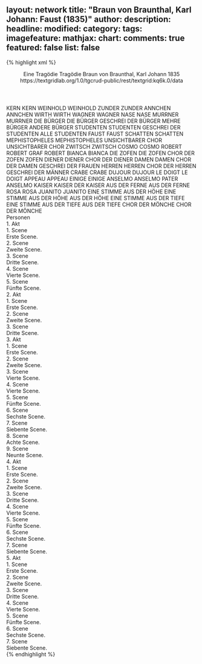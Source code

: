 layout: network
title: "Braun von Braunthal, Karl Johann: Faust (1835)"
author:
description:
headline:
modified:
category:
tags:
imagefeature:
mathjax:
chart:
comments: true
featured: false
list: false
---
{% highlight xml %}
<?xml-model href="https://raw.githubusercontent.com/DLiNa/project/master/rules/lina.rnc"?><?xml-model href="https://raw.githubusercontent.com/DLiNa/project/master/rules/lina.sch"?>
<play xmlns="http://lina.digital">
  <header>
    <title>Faust</title>
    <subtitle>Eine Tragödie</subtitle>
    <genretitle>Tragödie</genretitle>
    <author>Braun von Braunthal, Karl Johann</author>
    <date type="print" when="1835">1835</date>
    <date type="premiere"/>
    <date type="written"/>
    <source>https://textgridlab.org/1.0/tgcrud-public/rest/textgrid:kq6k.0/data</source>
  </header>
  <personae>
    <character>
      <name>KERN</name>
      <alias xml:id="kern">
        <name>KERN</name>
      </alias>
    </character>
    <character>
      <name>WEINHOLD</name>
      <alias xml:id="weinhold">
        <name>WEINHOLD</name>
      </alias>
    </character>
    <character>
      <name>ZUNDER</name>
      <alias xml:id="zunder">
        <name>ZUNDER</name>
      </alias>
    </character>
    <character>
      <name>ANNCHEN</name>
      <alias xml:id="annchen">
        <name>ANNCHEN</name>
      </alias>
    </character>
    <character>
      <name>WIRTH</name>
      <alias xml:id="wirth">
        <name>WIRTH</name>
      </alias>
    </character>
    <character>
      <name>WAGNER</name>
      <alias xml:id="wagner">
        <name>WAGNER</name>
      </alias>
    </character>
    <character>
      <name>NASE</name>
      <alias xml:id="nase">
        <name>NASE</name>
      </alias>
    </character>
    <character>
      <name>MURRNER</name>
      <alias xml:id="murrner">
        <name>MURRNER</name>
      </alias>
    </character>
    <character>
      <name>DIE BÜRGER</name>
      <alias xml:id="die_bürger">
        <name>DIE BÜRGER</name>
      </alias>
      <alias xml:id="geschrei_der_bürger">
        <name>GESCHREI DER BÜRGER</name>
      </alias>
      <alias xml:id="mehre_bürger">
        <name>MEHRE BÜRGER</name>
      </alias>
      <alias xml:id="andere_bürger">
        <name>ANDERE BÜRGER</name>
      </alias>
    </character>
    <character>
      <name>STUDENTEN</name>
      <alias xml:id="studenten">
        <name>STUDENTEN</name>
      </alias>
      <alias xml:id="geschrei_der_studenten">
        <name>GESCHREI DER STUDENTEN</name>
      </alias>
      <alias xml:id="alle_studenten">
        <name>ALLE STUDENTEN</name>
      </alias>
    </character>
    <character>
      <name>FAUST</name>
      <alias xml:id="faust">
        <name>FAUST</name>
      </alias>
    </character>
    <character>
      <name>SCHATTEN</name>
      <alias xml:id="schatten">
        <name>SCHATTEN</name>
      </alias>
    </character>
    <character>
      <name>MEPHISTOPHELES</name>
      <alias xml:id="mephistopheles">
        <name>MEPHISTOPHELES</name>
      </alias>
    </character>
    <character>
      <name>UNSICHTBARER CHOR</name>
      <alias xml:id="unsichtbarer_chor">
        <name>UNSICHTBARER CHOR</name>
      </alias>
    </character>
    <character>
      <name>ZWITSCH</name>
      <alias xml:id="zwitsch">
        <name>ZWITSCH</name>
      </alias>
    </character>
    <character>
      <name>COSMO</name>
      <alias xml:id="cosmo">
        <name>COSMO</name>
      </alias>
    </character>
    <character>
      <name>ROBERT</name>
      <alias xml:id="robert">
        <name>ROBERT</name>
      </alias>
      <alias xml:id="graf_robert">
        <name>GRAF ROBERT</name>
      </alias>
    </character>
    <character>
      <name>BIANCA</name>
      <alias xml:id="bianca">
        <name>BIANCA</name>
      </alias>
    </character>
    <character>
      <name>DIE ZOFEN</name>
      <alias xml:id="die_zofen">
        <name>DIE ZOFEN</name>
      </alias>
      <alias xml:id="chor_der_zofen">
        <name>CHOR DER ZOFEN</name>
      </alias>
      <alias xml:id="zofen">
        <name>ZOFEN</name>
      </alias>
    </character>
    <character>
      <name>DIENER</name>
      <alias xml:id="diener">
        <name>DIENER</name>
      </alias>
      <alias xml:id="chor_der_diener">
        <name>CHOR DER DIENER</name>
      </alias>
    </character>
    <character>
      <name>DAMEN</name>
      <alias xml:id="damen">
        <name>DAMEN</name>
      </alias>
      <alias xml:id="chor_der_damen">
        <name>CHOR DER DAMEN</name>
      </alias>
      <alias xml:id="geschrei_der_frauen">
        <name>GESCHREI DER FRAUEN</name>
      </alias>
    </character>
    <character>
      <name>HERREN</name>
      <alias xml:id="herren">
        <name>HERREN</name>
      </alias>
      <alias xml:id="chor_der_herren">
        <name>CHOR DER HERREN</name>
      </alias>
      <alias xml:id="geschrei_der_männer">
        <name>GESCHREI DER MÄNNER</name>
      </alias>
    </character>
    <character>
      <name>CRABE</name>
      <alias xml:id="crabe">
        <name>CRABE</name>
      </alias>
    </character>
    <character>
      <name>DUJOUR</name>
      <alias xml:id="dujour">
        <name>DUJOUR</name>
      </alias>
    </character>
    <character>
      <name>LE DOIGT</name>
      <alias xml:id="le_doigt">
        <name>LE DOIGT</name>
      </alias>
    </character>
    <character>
      <name>APPEAU</name>
      <alias xml:id="appeau">
        <name>APPEAU</name>
      </alias>
    </character>
    <character>
      <name>EINIGE</name>
      <alias xml:id="einige">
        <name>EINIGE</name>
      </alias>
    </character>
    <character>
      <name>ANSELMO</name>
      <alias xml:id="anselmo">
        <name>ANSELMO</name>
      </alias>
      <alias xml:id="pater_anselmo">
        <name>PATER ANSELMO</name>
      </alias>
    </character>
    <character>
      <name>KAISER</name>
      <alias xml:id="kaiser">
        <name>KAISER</name>
      </alias>
      <alias xml:id="der_kaiser">
        <name>DER KAISER</name>
      </alias>
    </character>
    <character>
      <name>AUS DER FERNE</name>
      <alias xml:id="aus_der_ferne">
        <name>AUS DER FERNE</name>
      </alias>
    </character>
    <character>
      <name>ROSA</name>
      <alias xml:id="rosa">
        <name>ROSA</name>
      </alias>
    </character>
    <character>
      <name>JUANITO</name>
      <alias xml:id="juanito">
        <name>JUANITO</name>
      </alias>
    </character>
    <character>
      <name>EINE STIMME AUS DER HÖHE</name>
      <alias xml:id="eine_stimme_aus_der_höhe">
        <name>EINE STIMME AUS DER HÖHE</name>
      </alias>
      <alias xml:id="aus_der_höhe">
        <name>AUS DER HÖHE</name>
      </alias>
    </character>
    <character>
      <name>EINE STIMME AUS DER TIEFE</name>
      <alias xml:id="eine_stimme_aus_der_tiefe">
        <name>EINE STIMME AUS DER TIEFE</name>
      </alias>
      <alias xml:id="aus_der_tiefe">
        <name>AUS DER TIEFE</name>
      </alias>
    </character>
    <character>
      <name>CHOR DER MÖNCHE</name>
      <alias xml:id="chor_der_mönche">
        <name>CHOR DER MÖNCHE</name>
      </alias>
    </character>
  </personae>
  <text>
    <div>
      <head>Personen</head>
    </div>
    <div>
      <head>1. Akt</head>
      <div>
        <head>1. Scene</head>
        <div>
          <head>Erste Scene.</head>
          <sp who="#kern">
            <amount n="5" unit="speech_acts"/>
            <amount n="76" unit="words"/>
            <amount n="13" unit="lines"/>
            <amount n="404" unit="chars"/>
          </sp>
          <sp who="#weinhold">
            <amount n="6" unit="speech_acts"/>
            <amount n="142" unit="words"/>
            <amount n="23" unit="lines"/>
            <amount n="788" unit="chars"/>
          </sp>
          <sp who="#zunder">
            <amount n="5" unit="speech_acts"/>
            <amount n="98" unit="words"/>
            <amount n="13" unit="lines"/>
            <amount n="521" unit="chars"/>
          </sp>
          <sp who="#annchen">
            <amount n="2" unit="speech_acts"/>
            <amount n="14" unit="words"/>
            <amount n="2" unit="lines"/>
            <amount n="71" unit="chars"/>
          </sp>
          <sp who="#wirth">
            <amount n="3" unit="speech_acts"/>
            <amount n="21" unit="words"/>
            <amount n="3" unit="lines"/>
            <amount n="113" unit="chars"/>
          </sp>
        </div>
      </div>
      <div>
        <head>2. Scene</head>
        <div>
          <head>Zweite Scene.</head>
          <sp who="#weinhold">
            <amount n="9" unit="speech_acts"/>
            <amount n="261" unit="words"/>
            <amount n="42" unit="lines"/>
            <amount n="1419" unit="chars"/>
          </sp>
          <sp who="#wagner">
            <amount n="8" unit="speech_acts"/>
            <amount n="194" unit="words"/>
            <amount n="35" unit="lines"/>
            <amount n="1047" unit="chars"/>
          </sp>
          <sp who="#zunder">
            <amount n="2" unit="speech_acts"/>
            <amount n="88" unit="words"/>
            <amount n="14" unit="lines"/>
            <amount n="523" unit="chars"/>
          </sp>
          <sp who="#kern">
            <amount n="11" unit="speech_acts"/>
            <amount n="241" unit="words"/>
            <amount n="39" unit="lines"/>
            <amount n="1331" unit="chars"/>
          </sp>
          <sp who="#nase">
            <amount n="4" unit="speech_acts"/>
            <amount n="60" unit="words"/>
            <amount n="9" unit="lines"/>
            <amount n="318" unit="chars"/>
          </sp>
          <sp who="#murrner">
            <amount n="2" unit="speech_acts"/>
            <amount n="25" unit="words"/>
            <amount n="5" unit="lines"/>
            <amount n="167" unit="chars"/>
          </sp>
          <sp who="#wirth">
            <amount n="4" unit="speech_acts"/>
            <amount n="44" unit="words"/>
            <amount n="7" unit="lines"/>
            <amount n="250" unit="chars"/>
          </sp>
          <sp who="#die_bürger">
            <amount n="2" unit="speech_acts"/>
            <amount n="6" unit="words"/>
            <amount n="2" unit="lines"/>
            <amount n="31" unit="chars"/>
          </sp>
          <sp who="#geschrei_der_studenten">
            <amount n="1" unit="speech_acts"/>
            <amount n="2" unit="words"/>
            <amount n="1" unit="lines"/>
            <amount n="15" unit="chars"/>
          </sp>
          <sp who="#geschrei_der_bürger">
            <amount n="1" unit="speech_acts"/>
            <amount n="9" unit="words"/>
            <amount n="1" unit="lines"/>
            <amount n="45" unit="chars"/>
          </sp>
          <sp who="#studenten">
            <amount n="1" unit="speech_acts"/>
            <amount n="16" unit="words"/>
            <amount n="1" unit="lines"/>
            <amount n="79" unit="chars"/>
          </sp>
          <sp who="#alle_studenten">
            <amount n="2" unit="speech_acts"/>
            <amount n="20" unit="words"/>
            <amount n="3" unit="lines"/>
            <amount n="100" unit="chars"/>
          </sp>
          <sp who="#annchen">
            <amount n="1" unit="speech_acts"/>
            <amount n="10" unit="words"/>
            <amount n="1" unit="lines"/>
            <amount n="47" unit="chars"/>
          </sp>
        </div>
      </div>
      <div>
        <head>3. Scene</head>
        <div>
          <head>Dritte Scene.</head>
          <sp who="#studenten">
            <amount n="1" unit="speech_acts"/>
            <amount n="25" unit="words"/>
            <amount n="5" unit="lines"/>
            <amount n="140" unit="chars"/>
          </sp>
          <sp who="#wirth">
            <amount n="3" unit="speech_acts"/>
            <amount n="62" unit="words"/>
            <amount n="10" unit="lines"/>
            <amount n="326" unit="chars"/>
          </sp>
          <sp who="#wagner">
            <amount n="5" unit="speech_acts"/>
            <amount n="117" unit="words"/>
            <amount n="21" unit="lines"/>
            <amount n="628" unit="chars"/>
          </sp>
          <sp who="#alle_studenten">
            <amount n="2" unit="speech_acts"/>
            <amount n="122" unit="words"/>
            <amount n="17" unit="lines"/>
            <amount n="640" unit="chars"/>
          </sp>
          <sp who="#kern">
            <amount n="6" unit="speech_acts"/>
            <amount n="334" unit="words"/>
            <amount n="52" unit="lines"/>
            <amount n="1775" unit="chars"/>
          </sp>
          <sp who="#alle_studenten">
            <amount n="1" unit="speech_acts"/>
            <amount n="7" unit="words"/>
            <amount n="2" unit="lines"/>
            <amount n="44" unit="chars"/>
          </sp>
        </div>
      </div>
      <div>
        <head>4. Scene</head>
        <div>
          <head>Vierte Scene.</head>
          <sp who="#faust">
            <amount n="22" unit="speech_acts"/>
            <amount n="868" unit="words"/>
            <amount n="146" unit="lines"/>
            <amount n="4740" unit="chars"/>
          </sp>
          <sp who="#schatten">
            <amount n="17" unit="speech_acts"/>
            <amount n="222" unit="words"/>
            <amount n="44" unit="lines"/>
            <amount n="1209" unit="chars"/>
          </sp>
          <sp who="#mephistopheles">
            <amount n="4" unit="speech_acts"/>
            <amount n="143" unit="words"/>
            <amount n="24" unit="lines"/>
            <amount n="773" unit="chars"/>
          </sp>
        </div>
      </div>
      <div>
        <head>5. Scene</head>
        <div>
          <head>Fünfte Scene.</head>
          <sp who="#unsichtbarer_chor">
            <amount n="1" unit="speech_acts"/>
            <amount n="20" unit="words"/>
            <amount n="4" unit="lines"/>
            <amount n="112" unit="chars"/>
          </sp>
          <sp who="#nase">
            <amount n="4" unit="speech_acts"/>
            <amount n="38" unit="words"/>
            <amount n="6" unit="lines"/>
            <amount n="209" unit="chars"/>
          </sp>
          <sp who="#murrner">
            <amount n="2" unit="speech_acts"/>
            <amount n="18" unit="words"/>
            <amount n="3" unit="lines"/>
            <amount n="102" unit="chars"/>
          </sp>
          <sp who="#mehre_bürger">
            <amount n="2" unit="speech_acts"/>
            <amount n="15" unit="words"/>
            <amount n="3" unit="lines"/>
            <amount n="92" unit="chars"/>
          </sp>
          <sp who="#zwitsch">
            <amount n="1" unit="speech_acts"/>
            <amount n="9" unit="words"/>
            <amount n="1" unit="lines"/>
            <amount n="44" unit="chars"/>
          </sp>
          <sp who="#andere_bürger">
            <amount n="1" unit="speech_acts"/>
            <amount n="2" unit="words"/>
            <amount n="1" unit="lines"/>
            <amount n="12" unit="chars"/>
          </sp>
          <sp who="#kern">
            <amount n="2" unit="speech_acts"/>
            <amount n="81" unit="words"/>
            <amount n="11" unit="lines"/>
            <amount n="367" unit="chars"/>
          </sp>
          <sp who="#die_bürger">
            <amount n="1" unit="speech_acts"/>
            <amount n="7" unit="words"/>
            <amount n="1" unit="lines"/>
            <amount n="38" unit="chars"/>
          </sp>
          <sp who="#wagner">
            <amount n="1" unit="speech_acts"/>
            <amount n="7" unit="words"/>
            <amount n="1" unit="lines"/>
            <amount n="36" unit="chars"/>
          </sp>
        </div>
      </div>
    </div>
    <div>
      <head>2. Akt</head>
      <div>
        <head>1. Scene</head>
        <div>
          <head>Erste Scene.</head>
          <sp who="#mephistopheles">
            <amount n="8" unit="speech_acts"/>
            <amount n="162" unit="words"/>
            <amount n="24" unit="lines"/>
            <amount n="890" unit="chars"/>
          </sp>
          <sp who="#faust">
            <amount n="8" unit="speech_acts"/>
            <amount n="588" unit="words"/>
            <amount n="83" unit="lines"/>
            <amount n="3385" unit="chars"/>
          </sp>
        </div>
      </div>
      <div>
        <head>2. Scene</head>
        <div>
          <head>Zweite Scene.</head>
          <sp who="#mephistopheles">
            <amount n="17" unit="speech_acts"/>
            <amount n="205" unit="words"/>
            <amount n="36" unit="lines"/>
            <amount n="1120" unit="chars"/>
          </sp>
          <sp who="#faust">
            <amount n="17" unit="speech_acts"/>
            <amount n="255" unit="words"/>
            <amount n="41" unit="lines"/>
            <amount n="1372" unit="chars"/>
          </sp>
          <sp who="#cosmo">
            <amount n="22" unit="speech_acts"/>
            <amount n="638" unit="words"/>
            <amount n="108" unit="lines"/>
            <amount n="3425" unit="chars"/>
          </sp>
        </div>
      </div>
      <div>
        <head>3. Scene</head>
        <div>
          <head>Dritte Scene.</head>
          <sp who="#robert">
            <amount n="12" unit="speech_acts"/>
            <amount n="540" unit="words"/>
            <amount n="86" unit="lines"/>
            <amount n="2887" unit="chars"/>
          </sp>
          <sp who="#bianca">
            <amount n="10" unit="speech_acts"/>
            <amount n="294" unit="words"/>
            <amount n="54" unit="lines"/>
            <amount n="1527" unit="chars"/>
          </sp>
          <sp who="#cosmo">
            <amount n="3" unit="speech_acts"/>
            <amount n="102" unit="words"/>
            <amount n="16" unit="lines"/>
            <amount n="607" unit="chars"/>
          </sp>
          <sp who="#faust">
            <amount n="10" unit="speech_acts"/>
            <amount n="154" unit="words"/>
            <amount n="25" unit="lines"/>
            <amount n="773" unit="chars"/>
          </sp>
          <sp who="#die_zofen">
            <amount n="1" unit="speech_acts"/>
            <amount n="14" unit="words"/>
            <amount n="2" unit="lines"/>
            <amount n="63" unit="chars"/>
          </sp>
          <sp who="#diener">
            <amount n="2" unit="speech_acts"/>
            <amount n="19" unit="words"/>
            <amount n="3" unit="lines"/>
            <amount n="96" unit="chars"/>
          </sp>
          <sp who="#chor_der_damen">
            <amount n="1" unit="speech_acts"/>
            <amount n="10" unit="words"/>
            <amount n="2" unit="lines"/>
            <amount n="68" unit="chars"/>
          </sp>
          <sp who="#chor_der_herren">
            <amount n="1" unit="speech_acts"/>
            <amount n="13" unit="words"/>
            <amount n="2" unit="lines"/>
            <amount n="66" unit="chars"/>
          </sp>
          <sp who="#chor_der_zofen">
            <amount n="1" unit="speech_acts"/>
            <amount n="13" unit="words"/>
            <amount n="2" unit="lines"/>
            <amount n="60" unit="chars"/>
          </sp>
          <sp who="#chor_der_diener">
            <amount n="1" unit="speech_acts"/>
            <amount n="13" unit="words"/>
            <amount n="2" unit="lines"/>
            <amount n="61" unit="chars"/>
          </sp>
          <sp who="#mephistopheles">
            <amount n="4" unit="speech_acts"/>
            <amount n="128" unit="words"/>
            <amount n="18" unit="lines"/>
            <amount n="688" unit="chars"/>
          </sp>
          <sp who="#damen #herren">
            <amount n="1" unit="speech_acts"/>
            <amount n="17" unit="words"/>
            <amount n="3" unit="lines"/>
            <amount n="81" unit="chars"/>
          </sp>
          <sp who="#zofen #diener">
            <amount n="2" unit="speech_acts"/>
            <amount n="21" unit="words"/>
            <amount n="4" unit="lines"/>
            <amount n="110" unit="chars"/>
          </sp>
          <sp who="#robert #bianca #cosmo #damen #herren #zofen #diener">
            <amount n="4" unit="speech_acts"/>
            <amount n="25" unit="words"/>
            <amount n="6" unit="lines"/>
            <amount n="129" unit="chars"/>
          </sp>
          <sp who="#geschrei_der_frauen">
            <amount n="1" unit="speech_acts"/>
            <amount n="10" unit="words"/>
            <amount n="1" unit="lines"/>
            <amount n="37" unit="chars"/>
          </sp>
          <sp who="#geschrei_der_männer">
            <amount n="1" unit="speech_acts"/>
            <amount n="5" unit="words"/>
            <amount n="1" unit="lines"/>
            <amount n="36" unit="chars"/>
          </sp>
        </div>
      </div>
    </div>
    <div>
      <head>3. Akt</head>
      <div>
        <head>1. Scene</head>
        <div>
          <head>Erste Scene.</head>
          <sp who="#faust">
            <amount n="12" unit="speech_acts"/>
            <amount n="482" unit="words"/>
            <amount n="81" unit="lines"/>
            <amount n="2603" unit="chars"/>
          </sp>
          <sp who="#bianca">
            <amount n="12" unit="speech_acts"/>
            <amount n="164" unit="words"/>
            <amount n="28" unit="lines"/>
            <amount n="825" unit="chars"/>
          </sp>
          <sp who="#mephistopheles">
            <amount n="2" unit="speech_acts"/>
            <amount n="23" unit="words"/>
            <amount n="5" unit="lines"/>
            <amount n="128" unit="chars"/>
          </sp>
        </div>
      </div>
      <div>
        <head>2. Scene</head>
        <div>
          <head>Zweite Scene.</head>
          <sp who="#mephistopheles">
            <amount n="1" unit="speech_acts"/>
            <amount n="588" unit="words"/>
            <amount n="76" unit="lines"/>
            <amount n="3033" unit="chars"/>
          </sp>
        </div>
      </div>
      <div>
        <head>3. Scene</head>
        <div>
          <head>Vierte Scene.</head>
          <sp who="#crabe">
            <amount n="19" unit="speech_acts"/>
            <amount n="401" unit="words"/>
            <amount n="60" unit="lines"/>
            <amount n="2129" unit="chars"/>
          </sp>
          <sp who="#mephistopheles">
            <amount n="18" unit="speech_acts"/>
            <amount n="579" unit="words"/>
            <amount n="90" unit="lines"/>
            <amount n="3089" unit="chars"/>
          </sp>
        </div>
      </div>
      <div>
        <head>4. Scene</head>
        <div>
          <head>Vierte Scene.</head>
          <sp who="#dujour">
            <amount n="7" unit="speech_acts"/>
            <amount n="271" unit="words"/>
            <amount n="42" unit="lines"/>
            <amount n="1496" unit="chars"/>
          </sp>
          <sp who="#le_doigt">
            <amount n="5" unit="speech_acts"/>
            <amount n="95" unit="words"/>
            <amount n="15" unit="lines"/>
            <amount n="473" unit="chars"/>
          </sp>
          <sp who="#appeau">
            <amount n="2" unit="speech_acts"/>
            <amount n="44" unit="words"/>
            <amount n="7" unit="lines"/>
            <amount n="230" unit="chars"/>
          </sp>
          <sp who="#le_doigt #appeau">
            <amount n="1" unit="speech_acts"/>
            <amount n="6" unit="words"/>
            <amount n="1" unit="lines"/>
            <amount n="35" unit="chars"/>
          </sp>
        </div>
      </div>
      <div>
        <head>5. Scene</head>
        <div>
          <head>Fünfte Scene.</head>
          <sp who="#graf_robert">
            <amount n="1" unit="speech_acts"/>
            <amount n="476" unit="words"/>
            <amount n="68" unit="lines"/>
            <amount n="2538" unit="chars"/>
          </sp>
        </div>
      </div>
      <div>
        <head>6. Scene</head>
        <div>
          <head>Sechste Scene.</head>
          <sp who="#mephistopheles">
            <amount n="5" unit="speech_acts"/>
            <amount n="179" unit="words"/>
            <amount n="27" unit="lines"/>
            <amount n="980" unit="chars"/>
          </sp>
          <sp who="#faust">
            <amount n="5" unit="speech_acts"/>
            <amount n="279" unit="words"/>
            <amount n="42" unit="lines"/>
            <amount n="1415" unit="chars"/>
          </sp>
        </div>
      </div>
      <div>
        <head>7. Scene</head>
        <div>
          <head>Siebente Scene.</head>
          <sp who="#dujour">
            <amount n="4" unit="speech_acts"/>
            <amount n="42" unit="words"/>
            <amount n="8" unit="lines"/>
            <amount n="217" unit="chars"/>
          </sp>
          <sp who="#le_doigt">
            <amount n="2" unit="speech_acts"/>
            <amount n="55" unit="words"/>
            <amount n="10" unit="lines"/>
            <amount n="278" unit="chars"/>
          </sp>
          <sp who="#appeau">
            <amount n="2" unit="speech_acts"/>
            <amount n="20" unit="words"/>
            <amount n="4" unit="lines"/>
            <amount n="102" unit="chars"/>
          </sp>
          <sp who="#crabe">
            <amount n="2" unit="speech_acts"/>
            <amount n="46" unit="words"/>
            <amount n="6" unit="lines"/>
            <amount n="226" unit="chars"/>
          </sp>
        </div>
      </div>
      <div>
        <head>8. Scene</head>
        <div>
          <head>Achte Scene.</head>
          <sp who="#dujour">
            <amount n="7" unit="speech_acts"/>
            <amount n="57" unit="words"/>
            <amount n="8" unit="lines"/>
            <amount n="290" unit="chars"/>
          </sp>
          <sp who="#faust">
            <amount n="17" unit="speech_acts"/>
            <amount n="427" unit="words"/>
            <amount n="76" unit="lines"/>
            <amount n="2207" unit="chars"/>
          </sp>
          <sp who="#mephistopheles">
            <amount n="8" unit="speech_acts"/>
            <amount n="136" unit="words"/>
            <amount n="24" unit="lines"/>
            <amount n="743" unit="chars"/>
          </sp>
          <sp who="#le_doigt">
            <amount n="8" unit="speech_acts"/>
            <amount n="71" unit="words"/>
            <amount n="12" unit="lines"/>
            <amount n="334" unit="chars"/>
          </sp>
          <sp who="#appeau">
            <amount n="2" unit="speech_acts"/>
            <amount n="19" unit="words"/>
            <amount n="2" unit="lines"/>
            <amount n="84" unit="chars"/>
          </sp>
          <sp who="#dujour #faust #mephistopheles #le_doigt #appeau">
            <amount n="1" unit="speech_acts"/>
            <amount n="4" unit="words"/>
            <amount n="1" unit="lines"/>
            <amount n="32" unit="chars"/>
          </sp>
        </div>
      </div>
      <div>
        <head>9. Scene</head>
        <div>
          <head>Neunte Scene.</head>
          <sp who="#robert">
            <amount n="7" unit="speech_acts"/>
            <amount n="83" unit="words"/>
            <amount n="17" unit="lines"/>
            <amount n="439" unit="chars"/>
          </sp>
          <sp who="#faust">
            <amount n="8" unit="speech_acts"/>
            <amount n="53" unit="words"/>
            <amount n="10" unit="lines"/>
            <amount n="301" unit="chars"/>
          </sp>
          <sp who="#einige #robert">
            <amount n="2" unit="speech_acts"/>
            <amount n="12" unit="words"/>
            <amount n="2" unit="lines"/>
            <amount n="67" unit="chars"/>
          </sp>
          <sp who="#mephistopheles">
            <amount n="3" unit="speech_acts"/>
            <amount n="33" unit="words"/>
            <amount n="7" unit="lines"/>
            <amount n="177" unit="chars"/>
          </sp>
          <sp who="#einige">
            <amount n="1" unit="speech_acts"/>
            <amount n="2" unit="words"/>
            <amount n="1" unit="lines"/>
            <amount n="10" unit="chars"/>
          </sp>
        </div>
      </div>
    </div>
    <div>
      <head>4. Akt</head>
      <div>
        <head>1. Scene</head>
        <div>
          <head>Erste Scene.</head>
          <sp who="#anselmo">
            <amount n="7" unit="speech_acts"/>
            <amount n="238" unit="words"/>
            <amount n="33" unit="lines"/>
            <amount n="1303" unit="chars"/>
          </sp>
          <sp who="#faust">
            <amount n="6" unit="speech_acts"/>
            <amount n="130" unit="words"/>
            <amount n="19" unit="lines"/>
            <amount n="738" unit="chars"/>
          </sp>
        </div>
      </div>
      <div>
        <head>2. Scene</head>
        <div>
          <head>Zweite Scene.</head>
          <sp who="#faust">
            <amount n="8" unit="speech_acts"/>
            <amount n="142" unit="words"/>
            <amount n="25" unit="lines"/>
            <amount n="767" unit="chars"/>
          </sp>
          <sp who="#anselmo">
            <amount n="1" unit="speech_acts"/>
            <amount n="12" unit="words"/>
            <amount n="2" unit="lines"/>
            <amount n="62" unit="chars"/>
          </sp>
          <sp who="#kaiser">
            <amount n="8" unit="speech_acts"/>
            <amount n="49" unit="words"/>
            <amount n="11" unit="lines"/>
            <amount n="290" unit="chars"/>
          </sp>
          <sp who="#faust #anselmo">
            <amount n="1" unit="speech_acts"/>
            <amount n="4" unit="words"/>
            <amount n="1" unit="lines"/>
            <amount n="19" unit="chars"/>
          </sp>
        </div>
      </div>
      <div>
        <head>3. Scene</head>
        <div>
          <head>Dritte Scene.</head>
          <sp who="#faust">
            <amount n="6" unit="speech_acts"/>
            <amount n="343" unit="words"/>
            <amount n="46" unit="lines"/>
            <amount n="1803" unit="chars"/>
          </sp>
          <sp who="#mephistopheles">
            <amount n="4" unit="speech_acts"/>
            <amount n="178" unit="words"/>
            <amount n="27" unit="lines"/>
            <amount n="929" unit="chars"/>
          </sp>
          <sp who="#aus_der_ferne">
            <amount n="1" unit="speech_acts"/>
            <amount n="3" unit="words"/>
            <amount n="1" unit="lines"/>
            <amount n="17" unit="chars"/>
          </sp>
        </div>
      </div>
      <div>
        <head>4. Scene</head>
        <div>
          <head>Vierte Scene.</head>
          <sp who="#faust">
            <amount n="10" unit="speech_acts"/>
            <amount n="183" unit="words"/>
            <amount n="29" unit="lines"/>
            <amount n="900" unit="chars"/>
          </sp>
          <sp who="#rosa">
            <amount n="7" unit="speech_acts"/>
            <amount n="283" unit="words"/>
            <amount n="44" unit="lines"/>
            <amount n="1448" unit="chars"/>
          </sp>
          <sp who="#juanito">
            <amount n="3" unit="speech_acts"/>
            <amount n="7" unit="words"/>
            <amount n="3" unit="lines"/>
            <amount n="31" unit="chars"/>
          </sp>
        </div>
      </div>
      <div>
        <head>5. Scene</head>
        <div>
          <head>Fünfte Scene.</head>
          <sp who="#graf_robert">
            <amount n="1" unit="speech_acts"/>
            <amount n="98" unit="words"/>
            <amount n="518" unit="chars"/>
          </sp>
          <sp who="#eine_stimme_aus_der_höhe">
            <amount n="1" unit="speech_acts"/>
            <amount n="3" unit="words"/>
            <amount n="1" unit="lines"/>
            <amount n="17" unit="chars"/>
          </sp>
          <sp who="#robert">
            <amount n="2" unit="speech_acts"/>
            <amount n="216" unit="words"/>
            <amount n="42" unit="lines"/>
            <amount n="1175" unit="chars"/>
          </sp>
          <sp who="#eine_stimme_aus_der_tiefe">
            <amount n="1" unit="speech_acts"/>
            <amount n="21" unit="words"/>
            <amount n="4" unit="lines"/>
            <amount n="96" unit="chars"/>
          </sp>
          <sp who="#aus_der_höhe">
            <amount n="2" unit="speech_acts"/>
            <amount n="6" unit="words"/>
            <amount n="2" unit="lines"/>
            <amount n="34" unit="chars"/>
          </sp>
          <sp who="#aus_der_tiefe">
            <amount n="2" unit="speech_acts"/>
            <amount n="5" unit="words"/>
            <amount n="2" unit="lines"/>
            <amount n="30" unit="chars"/>
          </sp>
        </div>
      </div>
      <div>
        <head>6. Scene</head>
        <div>
          <head>Sechste Scene.</head>
          <sp who="#rosa">
            <amount n="4" unit="speech_acts"/>
            <amount n="135" unit="words"/>
            <amount n="20" unit="lines"/>
            <amount n="703" unit="chars"/>
          </sp>
          <sp who="#faust">
            <amount n="5" unit="speech_acts"/>
            <amount n="58" unit="words"/>
            <amount n="11" unit="lines"/>
            <amount n="319" unit="chars"/>
          </sp>
          <sp who="#juanito">
            <amount n="2" unit="speech_acts"/>
            <amount n="12" unit="words"/>
            <amount n="2" unit="lines"/>
            <amount n="64" unit="chars"/>
          </sp>
          <sp who="#robert">
            <amount n="3" unit="speech_acts"/>
            <amount n="23" unit="words"/>
            <amount n="3" unit="lines"/>
            <amount n="102" unit="chars"/>
          </sp>
        </div>
      </div>
      <div>
        <head>7. Scene</head>
        <div>
          <head>Siebente Scene.</head>
          <sp who="#faust">
            <amount n="3" unit="speech_acts"/>
            <amount n="5" unit="words"/>
            <amount n="3" unit="lines"/>
            <amount n="25" unit="chars"/>
          </sp>
          <sp who="#bianca">
            <amount n="3" unit="speech_acts"/>
            <amount n="11" unit="words"/>
            <amount n="4" unit="lines"/>
            <amount n="64" unit="chars"/>
          </sp>
          <sp who="#robert">
            <amount n="3" unit="speech_acts"/>
            <amount n="41" unit="words"/>
            <amount n="9" unit="lines"/>
            <amount n="217" unit="chars"/>
          </sp>
          <sp who="#juanito">
            <amount n="1" unit="speech_acts"/>
            <amount n="3" unit="words"/>
            <amount n="1" unit="lines"/>
            <amount n="9" unit="chars"/>
          </sp>
          <sp who="#rosa">
            <amount n="1" unit="speech_acts"/>
            <amount n="2" unit="words"/>
            <amount n="1" unit="lines"/>
            <amount n="7" unit="chars"/>
          </sp>
        </div>
      </div>
    </div>
    <div>
      <head>5. Akt</head>
      <div>
        <head>1. Scene</head>
        <div>
          <head>Erste Scene.</head>
          <sp who="#anselmo">
            <amount n="2" unit="speech_acts"/>
            <amount n="64" unit="words"/>
            <amount n="10" unit="lines"/>
            <amount n="380" unit="chars"/>
          </sp>
          <sp who="#faust">
            <amount n="4" unit="speech_acts"/>
            <amount n="210" unit="words"/>
            <amount n="40" unit="lines"/>
            <amount n="1154" unit="chars"/>
          </sp>
        </div>
      </div>
      <div>
        <head>2. Scene</head>
        <div>
          <head>Zweite Scene.</head>
          <sp who="#mephistopheles">
            <amount n="9" unit="speech_acts"/>
            <amount n="195" unit="words"/>
            <amount n="31" unit="lines"/>
            <amount n="1069" unit="chars"/>
          </sp>
          <sp who="#faust">
            <amount n="11" unit="speech_acts"/>
            <amount n="411" unit="words"/>
            <amount n="63" unit="lines"/>
            <amount n="2299" unit="chars"/>
          </sp>
          <sp who="#rosa">
            <amount n="1" unit="speech_acts"/>
            <amount n="39" unit="words"/>
            <amount n="6" unit="lines"/>
            <amount n="225" unit="chars"/>
          </sp>
        </div>
      </div>
      <div>
        <head>3. Scene</head>
        <div>
          <head>Dritte Scene.</head>
          <sp who="#pater_anselmo">
            <amount n="1" unit="speech_acts"/>
            <amount n="102" unit="words"/>
            <amount n="19" unit="lines"/>
            <amount n="621" unit="chars"/>
          </sp>
          <sp who="#faust">
            <amount n="5" unit="speech_acts"/>
            <amount n="191" unit="words"/>
            <amount n="32" unit="lines"/>
            <amount n="1097" unit="chars"/>
          </sp>
          <sp who="#anselmo">
            <amount n="4" unit="speech_acts"/>
            <amount n="110" unit="words"/>
            <amount n="20" unit="lines"/>
            <amount n="618" unit="chars"/>
          </sp>
        </div>
      </div>
      <div>
        <head>4. Scene</head>
        <div>
          <head>Vierte Scene.</head>
          <sp who="#chor_der_mönche">
            <amount n="3" unit="speech_acts"/>
            <amount n="25" unit="words"/>
            <amount n="6" unit="lines"/>
            <amount n="154" unit="chars"/>
          </sp>
          <sp who="#der_kaiser">
            <amount n="2" unit="speech_acts"/>
            <amount n="125" unit="words"/>
            <amount n="32" unit="lines"/>
            <amount n="710" unit="chars"/>
          </sp>
        </div>
      </div>
      <div>
        <head>5. Scene</head>
        <div>
          <head>Fünfte Scene.</head>
          <sp who="#mephistopheles">
            <amount n="1" unit="speech_acts"/>
            <amount n="278" unit="words"/>
            <amount n="38" unit="lines"/>
            <amount n="1503" unit="chars"/>
          </sp>
        </div>
      </div>
      <div>
        <head>6. Scene</head>
        <div>
          <head>Sechste Scene.</head>
          <sp who="#nase">
            <amount n="3" unit="speech_acts"/>
            <amount n="40" unit="words"/>
            <amount n="6" unit="lines"/>
            <amount n="191" unit="chars"/>
          </sp>
          <sp who="#murrner">
            <amount n="2" unit="speech_acts"/>
            <amount n="50" unit="words"/>
            <amount n="7" unit="lines"/>
            <amount n="278" unit="chars"/>
          </sp>
          <sp who="#zwitsch">
            <amount n="1" unit="speech_acts"/>
            <amount n="13" unit="words"/>
            <amount n="2" unit="lines"/>
            <amount n="66" unit="chars"/>
          </sp>
          <sp who="#kern">
            <amount n="5" unit="speech_acts"/>
            <amount n="215" unit="words"/>
            <amount n="33" unit="lines"/>
            <amount n="1216" unit="chars"/>
          </sp>
          <sp who="#wagner">
            <amount n="3" unit="speech_acts"/>
            <amount n="23" unit="words"/>
            <amount n="5" unit="lines"/>
            <amount n="136" unit="chars"/>
          </sp>
          <sp who="#faust">
            <amount n="2" unit="speech_acts"/>
            <amount n="27" unit="words"/>
            <amount n="4" unit="lines"/>
            <amount n="137" unit="chars"/>
          </sp>
        </div>
      </div>
      <div>
        <head>7. Scene</head>
        <div>
          <head>Siebente Scene.</head>
          <sp who="#faust">
            <amount n="11" unit="speech_acts"/>
            <amount n="745" unit="words"/>
            <amount n="116" unit="lines"/>
            <amount n="4108" unit="chars"/>
          </sp>
          <sp who="#wagner">
            <amount n="11" unit="speech_acts"/>
            <amount n="437" unit="words"/>
            <amount n="64" unit="lines"/>
            <amount n="2378" unit="chars"/>
          </sp>
        </div>
      </div>
    </div>
  </text>
</play>
{% endhighlight %}